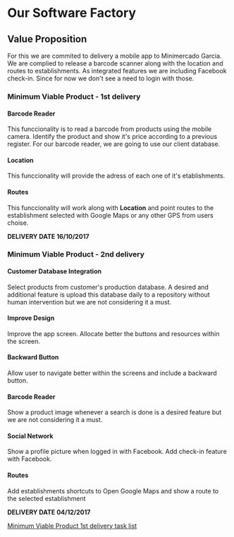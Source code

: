# Our Software Factory
## Value Proposition

For this we are commited to delivery a mobile app to Minimercado Garcia.
We are complied to release a barcode scanner along with the location and routes to establishments.
As integrated features we are including Facebook check-in. Since for now we don't see a need to login with those.

### Minimum Viable Product - 1st delivery

#### Barcode Reader

This funccionality is to read a barcode from products using the mobile camera. Identify the product and show it's price according to a previous register.
For our barcode reader, we are going to use our client database.

#### Location

This funccionality will provide the adress of each one of it's etablishments.

#### Routes

This funccionality will work along with **Location** and point routes to the establishment selected with Google Maps or any other GPS from users choise.

**DELIVERY DATE 16/10/2017**

### Minimum Viable Product - 2nd delivery

#### Customer Database Integration

Select products from customer's production database. A desired and additional feature is upload this database daily to a repository without human intervention but we are not considering it a must.

#### Improve Design

Improve the app screen. Allocate better the buttons and resources within the screen.

####  Backward Button

Allow user to navigate better within the screens and include a backward button.


#### Barcode Reader
Show a product image whenever a search is done is a desired feature but we are not considering it a must.

#### Social Network

Show a profile picture when logged in with Facebook.
Add check-in feature with Facebook.

#### Routes

Add establishments shortcuts to Open Google Maps and show a route to the selected establishment

**DELIVERY DATE 04/12/2017**

[Minimum Viable Product 1st delivery task list](https://trello.com/b/HKfc4IpA "Redirects to MVP 1st delivery Trello list")
